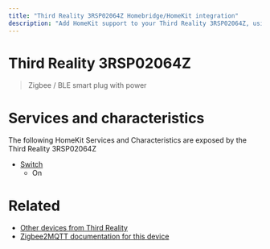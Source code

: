 ```yaml
---
title: "Third Reality 3RSP02064Z Homebridge/HomeKit integration"
description: "Add HomeKit support to your Third Reality 3RSP02064Z, using Homebridge, Zigbee2MQTT and homebridge-z2m."
---
```

<!---
This file has been GENERATED using src/docgen/docgen.ts
DO NOT EDIT THIS FILE MANUALLY!
-->
# Third Reality 3RSP02064Z
> Zigbee / BLE smart plug with power


# Services and characteristics
The following HomeKit Services and Characteristics are exposed by
the Third Reality 3RSP02064Z

* [Switch](../../switch.md)
  * On


# Related
* [Other devices from Third Reality](../index.md#third_reality)
* [Zigbee2MQTT documentation for this device](https://www.zigbee2mqtt.io/devices/3RSP02064Z.html)